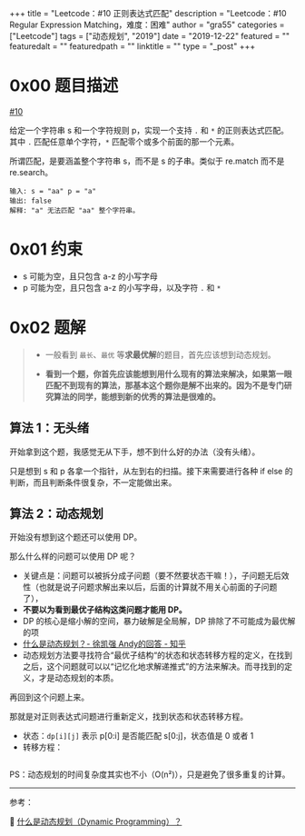 +++
title = "Leetcode：#10 正则表达式匹配"
description = "Leetcode：#10 Regular Expression Matching，难度：困难"
author = "gra55"
categories = ["Leetcode"]
tags = ["动态规划", "2019"]
date = "2019-12-22"
featured = ""
featuredalt = ""
featuredpath = ""
linktitle = ""
type = "_post"
+++


# 0x00 题目描述

[#10](https://leetcode-cn.com/problems/regular-expression-matching/)

给定一个字符串 s 和一个字符规则 p，实现一个支持 `.` 和 `*` 的正则表达式匹配。其中 `.` 匹配任意单个字符，`*` 匹配零个或多个前面的那一个元素。

所谓匹配，是要涵盖整个字符串 s，而不是 s 的子串。类似于 re.match 而不是 re.search。

```shell
输入: s = "aa" p = "a"
输出: false
解释: "a" 无法匹配 "aa" 整个字符串。
```

# 0x01 约束

+ s 可能为空，且只包含 a-z 的小写字母
+ p 可能为空，且只包含 a-z 的小写字母，以及字符 `.` 和 `*`

# 0x02 题解

> + 一般看到 `最长`、`最优` 等**求最优解**的题目，首先应该想到动态规划。
> 
> + **看到一个题，你首先应该能想到用什么现有的算法来解决，如果第一眼匹配不到现有的算法，那基本这个题你是解不出来的。因为不是专门研究算法的同学，能想到新的优秀的算法是很难的。**

## 算法 1：无头绪

开始拿到这个题，我感觉无从下手，想不到什么好的办法（没有头绪）。

只是想到 s 和 p 各拿一个指针，从左到右的扫描。接下来需要进行各种 if else 的判断，而且判断条件很复杂，不一定能做出来。

## 算法 2：动态规划

开始没有想到这个题还可以使用 DP。

那么什么样的问题可以使用 DP 呢？
+ 关键点是：问题可以被拆分成子问题（要不然要状态干嘛！），子问题无后效性（也就是说子问题求解出来以后，后面的计算就不用关心前面的子问题了），
+ **不要以为看到最优子结构这类问题才能用 DP。**
+ DP 的核心是缩小解的空间，暴力破解是全局解，DP 排除了不可能成为最优解的项
+ [什么是动态规划？- 徐凯强 Andy的回答 - 知乎](https://www.zhihu.com/question/23995189/answer/35324479)
+ 动态规划方法要寻找符合“最优子结构“的状态和状态转移方程的定义，在找到之后，这个问题就可以以“记忆化地求解递推式”的方法来解决。而寻找到的定义，才是动态规划的本质。

再回到这个问题上来。

那就是对正则表达式问题进行重新定义，找到状态和状态转移方程。
+ 状态：`dp[i][j]` 表示 p[0:i] 是否能匹配 s[0:j]，状态值是 0 或者 1
+ 转移方程：

```python

```

PS：动态规划的时间复杂度其实也不小（O(n²)），只是避免了很多重复的计算。

---
参考：

:pushpin: [什么是动态规划（Dynamic Programming）？](https://www.zhihu.com/question/23995189)